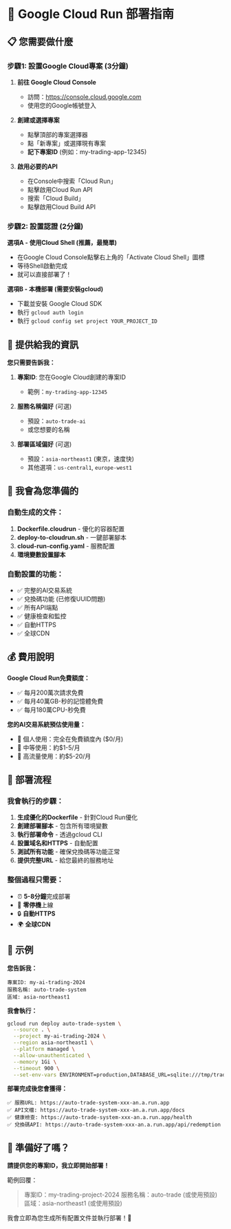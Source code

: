 # 🚀 Google Cloud Run 部署指南

## 📋 您需要做什麼

### 步驟1: 設置Google Cloud專案 (3分鐘)

1. **前往 Google Cloud Console**
   - 訪問：https://console.cloud.google.com
   - 使用您的Google帳號登入

2. **創建或選擇專案**
   - 點擊頂部的專案選擇器
   - 點「新專案」或選擇現有專案
   - **記下專案ID** (例如：my-trading-app-12345)

3. **啟用必要的API**
   - 在Console中搜索「Cloud Run」
   - 點擊啟用Cloud Run API
   - 搜索「Cloud Build」
   - 點擊啟用Cloud Build API

### 步驟2: 設置認證 (2分鐘)

**選項A - 使用Cloud Shell (推薦，最簡單)**
- 在Google Cloud Console點擊右上角的「Activate Cloud Shell」圖標
- 等待Shell啟動完成
- 就可以直接部署了！

**選項B - 本機部署 (需要安裝gcloud)**
- 下載並安裝 Google Cloud SDK
- 執行 `gcloud auth login`
- 執行 `gcloud config set project YOUR_PROJECT_ID`

## 🎯 提供給我的資訊

**您只需要告訴我：**

1. **專案ID**: 您在Google Cloud創建的專案ID
   - 範例：`my-trading-app-12345`

2. **服務名稱偏好** (可選)
   - 預設：`auto-trade-ai`
   - 或您想要的名稱

3. **部署區域偏好** (可選) 
   - 預設：`asia-northeast1` (東京，速度快)
   - 其他選項：`us-central1`, `europe-west1`

## 🔧 我會為您準備的

### 自動生成的文件：
1. **Dockerfile.cloudrun** - 優化的容器配置
2. **deploy-to-cloudrun.sh** - 一鍵部署腳本
3. **cloud-run-config.yaml** - 服務配置
4. **環境變數設置腳本**

### 自動設置的功能：
- ✅ 完整的AI交易系統
- ✅ 兌換碼功能 (已修復UUID問題)
- ✅ 所有API端點
- ✅ 健康檢查和監控
- ✅ 自動HTTPS
- ✅ 全球CDN

## 💰 費用說明

**Google Cloud Run免費額度：**
- ✅ 每月200萬次請求免費
- ✅ 每月40萬GB-秒的記憶體免費
- ✅ 每月180萬CPU-秒免費

**您的AI交易系統預估使用量：**
- 🔹 個人使用：完全在免費額度內 ($0/月)
- 🔹 中等使用：約$1-5/月
- 🔹 高流量使用：約$5-20/月

## 🚀 部署流程

### 我會執行的步驟：
1. **生成優化的Dockerfile** - 針對Cloud Run優化
2. **創建部署腳本** - 包含所有環境變數
3. **執行部署命令** - 透過gcloud CLI
4. **設置域名和HTTPS** - 自動配置
5. **測試所有功能** - 確保兌換碼等功能正常
6. **提供完整URL** - 給您最終的服務地址

### 整個過程只需要：
- ⏰ **5-8分鐘**完成部署
- 🎯 **零停機**上線
- 🔒 **自動HTTPS**
- 🌍 **全球CDN**

## 📝 示例

**您告訴我：**
```
專案ID: my-ai-trading-2024
服務名稱: auto-trade-system  
區域: asia-northeast1
```

**我會執行：**
```bash
gcloud run deploy auto-trade-system \
  --source . \
  --project my-ai-trading-2024 \
  --region asia-northeast1 \
  --platform managed \
  --allow-unauthenticated \
  --memory 1Gi \
  --timeout 900 \
  --set-env-vars ENVIRONMENT=production,DATABASE_URL=sqlite:///tmp/trading.db
```

**部署完成後您會獲得：**
```
✅ 服務URL: https://auto-trade-system-xxx-an.a.run.app
✅ API文檔: https://auto-trade-system-xxx-an.a.run.app/docs
✅ 健康檢查: https://auto-trade-system-xxx-an.a.run.app/health
✅ 兌換碼API: https://auto-trade-system-xxx-an.a.run.app/api/redemption
```

## 🎊 準備好了嗎？

**請提供您的專案ID，我立即開始部署！**

範例回覆：
> 專案ID：my-trading-project-2024
> 服務名稱：auto-trade (或使用預設)
> 區域：asia-northeast1 (或使用預設)

我會立即為您生成所有配置文件並執行部署！🚀